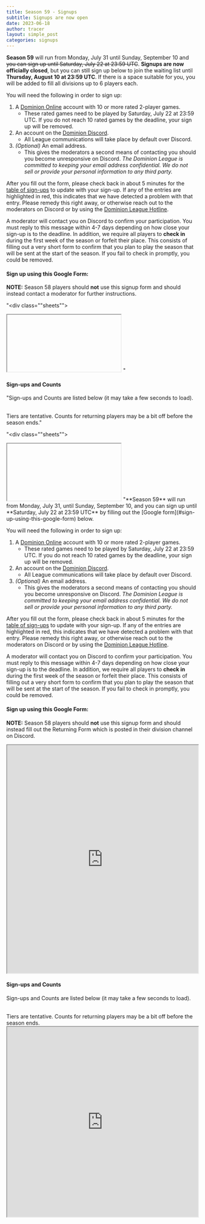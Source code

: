 ```yaml
---
title: Season 59 - Signups
subtitle: Signups are now open
date: 2023-06-18
author: tracer
layout: simple_post
categories: signups
---
```

**Season 59** will run from Monday, July 31 until Sunday, September 10 and ~~you can sign up until Saturday, July 22 at 23:59 UTC~~. **Signups are now officially closed**, but you can still sign up below to join the waiting list until **Thursday, August 10 at 23:59 UTC**. If there is a space suitable for you, you will be added to fill all divisions up to 6 players each.

You will need the following in order to sign up:

1. A [Dominion Online](https://dominion.games) account with 10 or more rated 2-player games.
    - These rated games need to be played by Saturday, July 22 at 23:59 UTC. If you do not reach 10 rated games by the deadline, your sign up will be removed.
2. An account on the [Dominion Discord](https://discord.gg/vMmmMBu).
    - All League communications will take place by default over Discord.
3. *(Optional)* An email address.
    - This gives the moderators a second means of contacting you should you become unresponsive on Discord. *The Dominion League is committed to keeping your email address confidential. We do not sell or provide your personal information to any third party.*

After you fill out the form, please check back in about 5 minutes for the [table of sign-ups](#sign-ups-and-counts) to update with your sign-up. If any of the entries are highlighted in red, this indicates that we have detected a problem with that entry. Please remedy this right away, or otherwise reach out to the moderators on Discord or by using the [Dominion League Hotline](http://dominionleague.org/hotline).

A moderator will contact you on Discord to confirm your participation. You must reply to this message within 4-7 days depending on how close your sign-up is to the deadline. In addition, we require all players to **check in** during the first week of the season or forfeit their place. This consists of filling out a very short form to confirm that you plan to play the season that will be sent at the start of the season. If you fail to check in promptly, you could be removed.

#### Sign up using this Google Form:

**NOTE:** Season 58 players should **not** use this signup form and should instead contact a moderator for further instructions.
<br>

"<div class=""sheets"">
<iframe src=""https://docs.google.com/forms/d/e/1FAIpQLScXijNPwzILiPTiRVngPo1JAYKzBIW0cKSnc-XE4br64-Uppw/viewform?embedded=true"" width=""100%"" height=""600"">Loading…</iframe>
</div>"

#### Sign-ups and Counts

"Sign-ups and Counts are listed below (it may take a few seconds to load).
<br>
Tiers are tentative. Counts for returning players may be a bit off before the season ends."

"<div class=""sheets"">
  <iframe src=""https://docs.google.com/spreadsheets/d/1nJt3wK6TYVWkhE_69Ee0aW2a9dwU-uN_AkDfPXJFhdA/pubhtml"" height=""500"" width=""100%"">Loading...</iframe>
</div>"**Season 59** will run from Monday, July 31, until Sunday, September 10, and you can sign up until **Saturday, July 22 at 23:59 UTC** by filling out the [Google form](#sign-up-using-this-google-form) below.

You will need the following in order to sign up:

1. A [Dominion Online](https://dominion.games) account with 10 or more rated 2-player games.
   - These rated games need to be played by Saturday, July 22 at 23:59 UTC. If you do not reach 10 rated games by the deadline, your sign up will be removed. 
2. An account on the [Dominion Discord](https://discord.gg/vMmmMBu).
   - All League communications will take place by default over Discord.
3. *(Optional)* An email address.
   - This gives the moderators a second means of contacting you should you become unresponsive on Discord. *The Dominion League is committed to keeping your email address confidential. We do not sell or provide your personal information to any third party.*

After you fill out the form, please check back in about 5 minutes for the [table of sign-ups](#sign-ups-and-counts) to update with your sign-up. If any of the entries are highlighted in red, this indicates that we have detected a problem with that entry. Please remedy this right away, or otherwise reach out to the moderators on Discord or by using the [Dominion League Hotline](http://dominionleague.org/hotline).

A moderator will contact you on Discord to confirm your participation. You must reply to this message within 4-7 days depending on how close your sign-up is to the deadline. In addition, we require all players to **check in** during the first week of the season or forfeit their place. This consists of filling out a very short form to confirm that you plan to play the season that will be sent at the start of the season. If you fail to check in promptly, you could be removed.

#### Sign up using this Google Form:

**NOTE:** Season 58 players should **not** use this signup form and should instead fill out the Returning Form which is posted in their division channel on Discord.
<br>

<div class="sheets">

<iframe src="https://docs.google.com/forms/d/e/1FAIpQLScXijNPwzILiPTiRVngPo1JAYKzBIW0cKSnc-XE4br64-Uppw/viewform?embedded=true" width="100%" height="600">Loading…</iframe>
</div>

#### Sign-ups and Counts

Sign-ups and Counts are listed below (it may take a few seconds to load).

<br>
Tiers are tentative. Counts for returning players may be a bit off before the season ends.

<div class="sheets">
  <iframe src="https://docs.google.com/spreadsheets/d/e/2PACX-1vT5BwTrqcoBfZ-96vJs4t0lvFsCY0iBpjKFHMHg0l_p5T6TzqfBXVWRSHfWHZAP8jvCTYpASRCkgiTs/pubhtml" height="500" width="100%">Loading...</iframe>
</div>